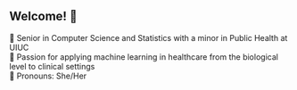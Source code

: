 ## Welcome! 💌

🎀 Senior in Computer Science and Statistics with a minor in Public Health at UIUC \
🎀 Passion for applying machine learning in healthcare from the biological level to clinical settings \
🎀 Pronouns: She/Her
<!--
**alyssaanastasi/alyssaanastasi** is a ✨ _special_ ✨ repository because its `README.md` (this file) appears on your GitHub profile.


![visitors](https://visitor-badge.laobi.icu/badge?page_id=alyssaanastasi.alyssaanastasi)

Here are some ideas to get you started:

- 🔭 I’m currently working on ...
- 🌱 I’m currently learning ...
- 👯 I’m looking to collaborate on ...
- 🤔 I’m looking for help with ...
- 💬 Ask me about ...
- 📫 How to reach me: ...
- 😄 Pronouns: ...
- ⚡ Fun fact: ...
-->
